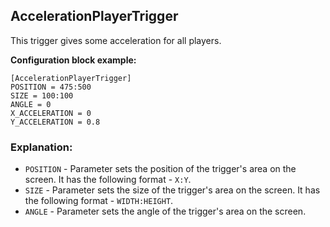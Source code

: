 ## AccelerationPlayerTrigger

 This trigger gives some acceleration for all players.

 **Configuration block example:**

    [AccelerationPlayerTrigger]
    POSITION = 475:500
    SIZE = 100:100
    ANGLE = 0
    X_ACCELERATION = 0
    Y_ACCELERATION = 0.8

 ### Explanation:

 * `POSITION` - Parameter sets the position of the trigger's area on the screen. It has the following format - `X:Y`.
 * `SIZE` - Parameter sets the size of the trigger's area on the screen. It has the following format - `WIDTH:HEIGHT`.
 * `ANGLE` - Parameter sets the angle of the trigger's area on the screen.